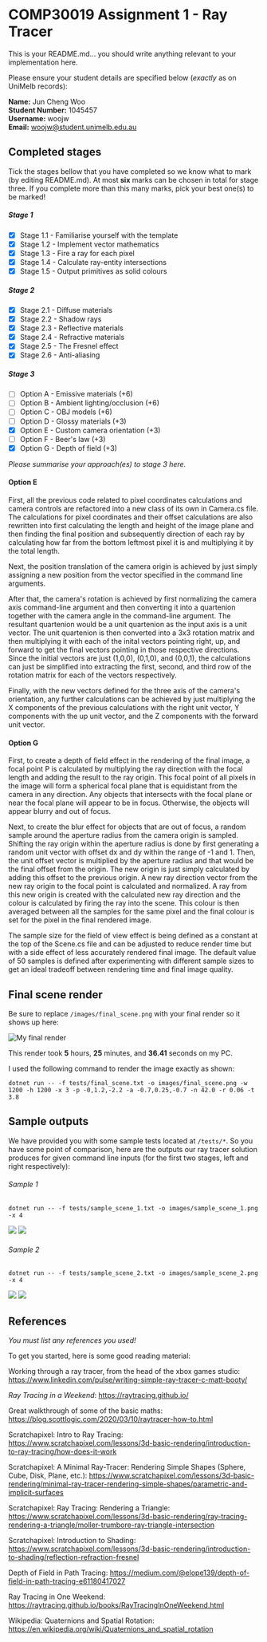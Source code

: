 # COMP30019 Assignment 1 - Ray Tracer
This is your README.md... you should write anything relevant to your implementation here.

Please ensure your student details are specified below (*exactly* as on UniMelb records):

**Name:** Jun Cheng Woo \
**Student Number:** 1045457 \
**Username:** woojw \
**Email:** woojw@student.unimelb.edu.au

## Completed stages

Tick the stages bellow that you have completed so we know what to mark (by editing README.md). At most **six** marks can be chosen in total for stage three. If you complete more than this many marks, pick your best one(s) to be marked!

<!---
Tip: To tick, place an x between the square brackes [ ], like so: [x]
-->

##### Stage 1

- [x] Stage 1.1 - Familiarise yourself with the template
- [x] Stage 1.2 - Implement vector mathematics
- [x] Stage 1.3 - Fire a ray for each pixel
- [x] Stage 1.4 - Calculate ray-entity intersections
- [x] Stage 1.5 - Output primitives as solid colours

##### Stage 2

- [x] Stage 2.1 - Diffuse materials
- [x] Stage 2.2 - Shadow rays
- [x] Stage 2.3 - Reflective materials
- [x] Stage 2.4 - Refractive materials
- [x] Stage 2.5 - The Fresnel effect
- [x] Stage 2.6 - Anti-aliasing

##### Stage 3

- [ ] Option A - Emissive materials (+6)
- [ ] Option B - Ambient lighting/occlusion (+6)
- [ ] Option C - OBJ models (+6)
- [ ] Option D - Glossy materials (+3)
- [x] Option E - Custom camera orientation (+3)
- [ ] Option F - Beer's law (+3)
- [x] Option G - Depth of field (+3)

*Please summarise your approach(es) to stage 3 here.*

#### Option E

First, all the previous code related to pixel coordinates calculations and camera controls are refactored into a new class of its own in Camera.cs file. The calculations for pixel coordinates and their offset calculations are also rewritten into first calculating the length and height of the image plane and then finding the final position and subsequently direction of each ray by calculating how far from the bottom leftmost pixel it is and multiplying it by the total length.

Next, the position translation of the camera origin is achieved by just simply assigning a new position from the vector specified in the command line arguments.

After that, the camera's rotation is achieved by first normalizing the camera axis command-line argument and then converting it into a quartenion together with the camera angle in the command-line argument. The resultant quartenion would be a unit quartenion as the input axis is a unit vector. The unit quartenion is then converted into a 3x3 rotation matrix and then multiplying it with each of the inital vectors pointing right, up, and forward to get the final vectors pointing in those respective directions. Since the initial vectors are just (1,0,0), (0,1,0), and (0,0,1), the calculations can just be simplified into extracting the first, second, and third row of the rotation matrix for each of the vectors respectively.

Finally, with the new vectors defined for the three axis of the camera's orientation, any further calculations can be achieved by just multiplying the X components of the previous calculations with the right unit vector, Y components with the up unit vector, and the Z components with the forward unit vector.

#### Option G

First, to create a depth of field effect in the rendering of the final image, a focal point P is calculated by multiplying the ray direction with the focal length and adding the result to the ray origin. This focal point of all pixels in the image will form a spherical focal plane that is equidistant from the camera in any direction. Any objects that intersects with the focal plane or near the focal plane will appear to be in focus. Otherwise, the objects will appear blurry and out of focus.

Next, to create the blur effect for objects that are out of focus, a random sample around the aperture radius from the camera origin is sampled. Shifting the ray origin within the aperture radius is done by first generating a random unit vector with offset dx and dy within the range of -1 and 1. Then, the unit offset vector is multiplied by the aperture radius and that would be the final offset from the origin. The new origin is just simply calculated by adding this offset to the previous origin. A new ray direction vector from the new ray origin to the focal point is calculated and normalized. A ray from this new origin is created with the calculated new ray direction and the colour is calculated by firing the ray into the scene. This colour is then averaged between all the samples for the same pixel and the final colour is set for the pixel in the final rendered image.

The sample size for the field of view effect is being defined as a constant at the top of the Scene.cs file and can be adjusted to reduce render time but with a side effect of less accurately rendered final image. The default value of 50 samples is defined after experimenting with different sample sizes to get an ideal tradeoff between rendering time and final image quality.

## Final scene render

Be sure to replace ```/images/final_scene.png``` with your final render so it shows up here:

![My final render](/images/final_scene.png)

This render took **5** hours, **25** minutes, and **36.41** seconds on my PC.

I used the following command to render the image exactly as shown:

```
dotnet run -- -f tests/final_scene.txt -o images/final_scene.png -w 1200 -h 1200 -x 3 -p -0,1.2,-2.2 -a -0.7,0.25,-0.7 -n 42.0 -r 0.06 -t 3.8
```

## Sample outputs

We have provided you with some sample tests located at ```/tests/*```. So you have some point of comparison, here are the outputs our ray tracer solution produces for given command line inputs (for the first two stages, left and right respectively):

###### Sample 1
```
dotnet run -- -f tests/sample_scene_1.txt -o images/sample_scene_1.png -x 4
```
<p float="left">
  <img src="/images/sample_scene_1_s1.png" />
  <img src="/images/sample_scene_1_s2.png" />
</p>

###### Sample 2

```
dotnet run -- -f tests/sample_scene_2.txt -o images/sample_scene_2.png -x 4
```
<p float="left">
  <img src="/images/sample_scene_2_s1.png" />
  <img src="/images/sample_scene_2_s2.png" />
</p>

## References

*You must list any references you used!*

To get you started, here is some good reading material:

Working through a ray tracer, from the head of the xbox games studio: https://www.linkedin.com/pulse/writing-simple-ray-tracer-c-matt-booty/

*Ray Tracing in a Weekend*: https://raytracing.github.io/

Great walkthrough of some of the basic maths: https://blog.scottlogic.com/2020/03/10/raytracer-how-to.html

Scratchapixel: Intro to Ray Tracing: https://www.scratchapixel.com/lessons/3d-basic-rendering/introduction-to-ray-tracing/how-does-it-work

Scratchapixel: A Minimal Ray-Tracer: Rendering Simple Shapes (Sphere, Cube, Disk, Plane, etc.): https://www.scratchapixel.com/lessons/3d-basic-rendering/minimal-ray-tracer-rendering-simple-shapes/parametric-and-implicit-surfaces

Scratchapixel: Ray Tracing: Rendering a Triangle: https://www.scratchapixel.com/lessons/3d-basic-rendering/ray-tracing-rendering-a-triangle/moller-trumbore-ray-triangle-intersection

Scratchapixel: Introduction to Shading: https://www.scratchapixel.com/lessons/3d-basic-rendering/introduction-to-shading/reflection-refraction-fresnel

Depth of Field in Path Tracing: https://medium.com/@elope139/depth-of-field-in-path-tracing-e61180417027

Ray Tracing in One Weekend: https://raytracing.github.io/books/RayTracingInOneWeekend.html

Wikipedia: Quaternions and Spatial Rotation: https://en.wikipedia.org/wiki/Quaternions_and_spatial_rotation
